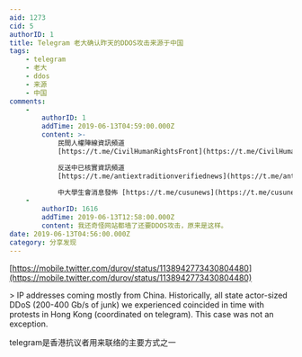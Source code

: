 ```yaml
---
aid: 1273
cid: 5
authorID: 1
title: Telegram 老大确认昨天的DDOS攻击来源于中国
tags:
    - telegram
    - 老大
    - ddos
    - 来源
    - 中国
comments:
    -
        authorID: 1
        addTime: 2019-06-13T04:59:00.000Z
        content: >-
            民間人權陣線資訊頻道
            [https://t.me/CivilHumanRightsFront](https://t.me/CivilHumanRightsFront)  

            反送中已核實資訊頻道
            [https://t.me/antiextraditionverifiednews](https://t.me/antiextraditionverifiednews)  

            中大學生會消息發佈 [https://t.me/cusunews](https://t.me/cusunews)
    -
        authorID: 1616
        addTime: 2019-06-13T12:58:00.000Z
        content: 我还奇怪网站都墙了还要DDOS攻击，原来是这样。
date: 2019-06-13T04:56:00.000Z
category: 分享发现
---
```


[https://mobile.twitter.com/durov/status/1138942773430804480](https://mobile.twitter.com/durov/status/1138942773430804480)

\> IP addresses coming mostly from China. Historically, all state actor-sized DDoS (200-400 Gb/s of junk) we experienced coincided in time with protests in Hong Kong (coordinated on telegram). This case was not an exception.

telegram是香港抗议者用来联络的主要方式之一
